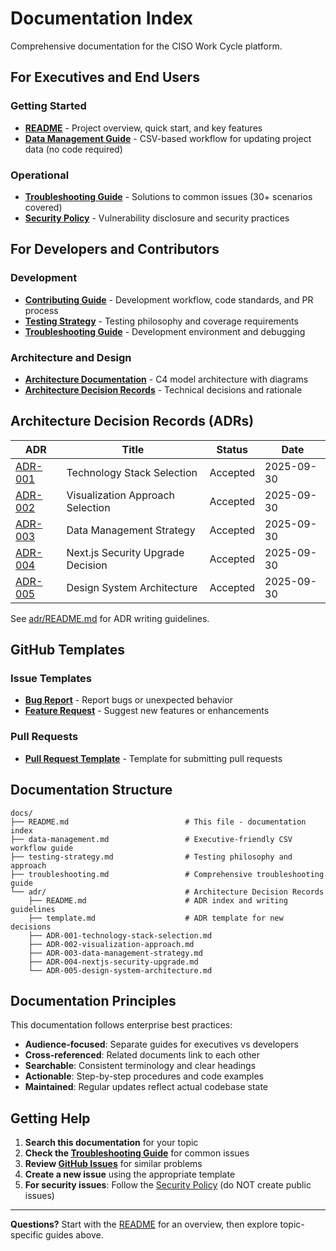 # Documentation Index

Comprehensive documentation for the CISO Work Cycle platform.

## For Executives and End Users

### Getting Started
- **[README](../README.md)** - Project overview, quick start, and key features
- **[Data Management Guide](data-management.md)** - CSV-based workflow for updating project data (no code required)

### Operational
- **[Troubleshooting Guide](troubleshooting.md)** - Solutions to common issues (30+ scenarios covered)
- **[Security Policy](../SECURITY.md)** - Vulnerability disclosure and security practices

## For Developers and Contributors

### Development
- **[Contributing Guide](../CONTRIBUTING.md)** - Development workflow, code standards, and PR process
- **[Testing Strategy](testing-strategy.md)** - Testing philosophy and coverage requirements
- **[Troubleshooting Guide](troubleshooting.md)** - Development environment and debugging

### Architecture and Design
- **[Architecture Documentation](../ARCHITECTURE.md)** - C4 model architecture with diagrams
- **[Architecture Decision Records](adr/)** - Technical decisions and rationale

## Architecture Decision Records (ADRs)

| ADR | Title | Status | Date |
|-----|-------|--------|------|
| [ADR-001](adr/ADR-001-technology-stack-selection.md) | Technology Stack Selection | Accepted | 2025-09-30 |
| [ADR-002](adr/ADR-002-visualization-approach.md) | Visualization Approach Selection | Accepted | 2025-09-30 |
| [ADR-003](adr/ADR-003-data-management-strategy.md) | Data Management Strategy | Accepted | 2025-09-30 |
| [ADR-004](adr/ADR-004-nextjs-security-upgrade.md) | Next.js Security Upgrade Decision | Accepted | 2025-09-30 |
| [ADR-005](adr/ADR-005-design-system-architecture.md) | Design System Architecture | Accepted | 2025-09-30 |

See [adr/README.md](adr/README.md) for ADR writing guidelines.

## GitHub Templates

### Issue Templates
- **[Bug Report](.github/ISSUE_TEMPLATE/bug_report.md)** - Report bugs or unexpected behavior
- **[Feature Request](.github/ISSUE_TEMPLATE/feature_request.md)** - Suggest new features or enhancements

### Pull Requests
- **[Pull Request Template](.github/pull_request_template.md)** - Template for submitting pull requests

## Documentation Structure

```
docs/
├── README.md                          # This file - documentation index
├── data-management.md                 # Executive-friendly CSV workflow guide
├── testing-strategy.md                # Testing philosophy and approach
├── troubleshooting.md                 # Comprehensive troubleshooting guide
└── adr/                               # Architecture Decision Records
    ├── README.md                      # ADR index and writing guidelines
    ├── template.md                    # ADR template for new decisions
    ├── ADR-001-technology-stack-selection.md
    ├── ADR-002-visualization-approach.md
    ├── ADR-003-data-management-strategy.md
    ├── ADR-004-nextjs-security-upgrade.md
    └── ADR-005-design-system-architecture.md
```

## Documentation Principles

This documentation follows enterprise best practices:

- **Audience-focused**: Separate guides for executives vs developers
- **Cross-referenced**: Related documents link to each other
- **Searchable**: Consistent terminology and clear headings
- **Actionable**: Step-by-step procedures and code examples
- **Maintained**: Regular updates reflect actual codebase state

## Getting Help

1. **Search this documentation** for your topic
2. **Check the [Troubleshooting Guide](troubleshooting.md)** for common issues
3. **Review [GitHub Issues](https://github.com/alexfoley/ciso-work-cycle/issues)** for similar problems
4. **Create a new issue** using the appropriate template
5. **For security issues**: Follow the [Security Policy](../SECURITY.md) (do NOT create public issues)

---

**Questions?** Start with the [README](../README.md) for an overview, then explore topic-specific guides above.
